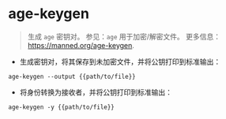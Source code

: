 # age-keygen

> 生成 `age` 密钥对。
> 参见：`age` 用于加密/解密文件。
> 更多信息： <https://manned.org/age-keygen>.

- 生成密钥对，将其保存到未加密文件，并将公钥打印到标准输出：

`age-keygen --output {{path/to/file}}`

- 将身份转换为接收者，并将公钥打印到标准输出：

`age-keygen -y {{path/to/file}}`
